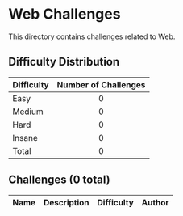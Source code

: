 # Web Challenges
This directory contains challenges related to Web.

## Difficulty Distribution
| Difficulty | Number of Challenges |
| ---------- |:--------------------:|
| Easy | 0 |
| Medium | 0 |
| Hard | 0 |
| Insane | 0 |
| Total | 0 |

## Challenges (0 total)
| Name | Description | Difficulty | Author |
| ---- | ----------- | ---------- | ------ |

